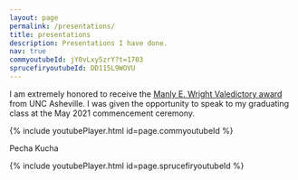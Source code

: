 ```yaml
---
layout: page
permalink: /presentations/
title: presentations
description: Presentations I have done.
nav: true
commyoutubeId: jY0vLxy5zrY?t=1703
sprucefiryoutubeId: DD115L9WOVU
---
```


I am extremely honored to receive the [Manly E. Wright Valedictory award](https://www.unca.edu/events-and-news/commencement/manly-e-wright-award/) from UNC Asheville. I was given the opportunity to 
speak to my graduating class at the May 2021 commencement ceremony.

{% include youtubePlayer.html id=page.commyoutubeId %}


Pecha Kucha

{% include youtubePlayer.html id=page.sprucefiryoutubeId %}
